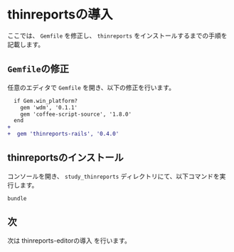 # thinreportsの導入

  ここでは、 `Gemfile` を修正し、 `thinreports` をインストールするまでの手順を記載します。

## `Gemfile`の修正

  任意のエディタで `Gemfile` を開き、以下の修正を行います。

  ```diff
    if Gem.win_platform?
      gem 'wdm', '0.1.1'
      gem 'coffee-script-source', '1.8.0'
    end
  +
  +  gem 'thinreports-rails', '0.4.0'
  ```

## thinreportsのインストール

  コンソールを開き、 `study_thinreports` ディレクトリにて、以下コマンドを実行します。

  `bundle`

## 次

  次は thinreports-editorの導入 を行います。
